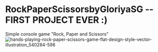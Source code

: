 # RockPaperScissorsbyGloriyaSG -- FIRST PROJECT EVER :)
Simple console game "Rock, Paper and Scissors"
![hands-playing-rock-paper-scissors-game-flat-design-style-vector-illustration_540284-598](https://user-images.githubusercontent.com/122824646/214434181-f66cd5b0-8e35-4767-b145-09fef7a1408d.jpg)

